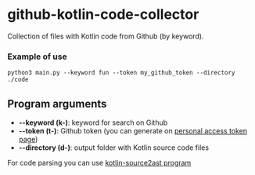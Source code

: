 # github-kotlin-code-collector

Collection of files with Kotlin code from Github (by keyword).

### Example of use

```
python3 main.py --keyword fun --token my_github_token --directory ./code
```

## Program arguments

- **--keyword (k-)**: keyword for search on Github
- **--token (t-)**: Github token (you can generate on [personal access token page](https://github.com/settings/tokens))
- **--directory (d-)**: output folder with Kotlin source code files

For code parsing you can use [kotlin-source2ast program](https://github.com/PetukhovVictor/kotlin-source2ast)
